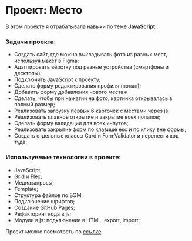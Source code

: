 # Проект: Место
В этом проекте я отрабатывала навыки по теме **JavaScript**.

### Задачи проекта:

* Создать сайт, где можно выкладывать фото из разных мест, используя макет в Figma;
* Адаптировать вёрстку под разные устройства (смартфоны и десктопы);
* Подключить JavaScript к проекту;
* Сделать форму редактирования профиля (попап);
* Добавить форму добавления нового местаж
* Сделать, чтобы при нажатии на фото, картинка открывалась в полный размер;
* Реализовать загрузку первых 6 карточек с местами через js;
* Реализовать плавное открытие и закрытие всех попапов;
* Сделать форму валидации для всех инпутов;
* Реализовать закрытие форм по клавише esc и по клику вне формы;
* Создать отдельные классы Card и FormValidator и перенести код туда;

### Используемые технологии в проекте:

* JavaScript;
* Grid и Flex;
* Медиазапросы;
* Template;
* Структура файлов по БЭМ;
* Подключение шрифтов;
* Создание GitHub Pages;
* Рефакторинг кода в js;
* Модули в js: подключение в HTML, export, import;

Проект можно посмотреть по [ссылке](https://mariatsay.github.io/mesto/index.html)